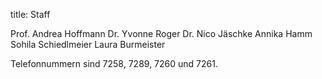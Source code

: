 title: Staff

Prof. Andrea Hoffmann
Dr. Yvonne Roger
Dr. Nico Jäschke
Annika Hamm
Sohila Schiedlmeier
Laura Burmeister



Telefonnummern sind 7258, 7289, 7260 und 7261.
